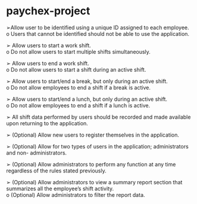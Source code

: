# paychex-project
 
➢Allow user to be identified using a unique ID assigned to each employee.
<br />o Users that cannot be identified should not be able to use the application.
 
➢ Allow users to start a work shift.
<br />o Do not allow users to start multiple shifts simultaneously.
 
➢ Allow users to end a work shift.
<br />o Do not allow users to start a shift during an active shift.
 
➢ Allow users to start/end a break, but only during an active shift.
<br />o Do not allow employees to end a shift if a break is active.
 
➢ Allow users to start/end a lunch, but only during an active shift.
<br />o Do not allow employees to end a shift if a lunch is active.
 
➢ All shift data performed by users should be recorded and made available upon returning to
the application.

➢ (Optional) Allow new users to register themselves in the application.

➢ (Optional) Allow for two types of users in the application; administrators and non-
administrators.

➢ (Optional) Allow administrators to perform any function at any time regardless of the rules
stated previously.

➢ (Optional) Allow administrators to view a summary report section that summarizes all the
employee’s shift activity.
<br />o (Optional) Allow administrators to filter the report data.
